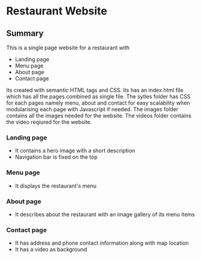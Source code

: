 # Restaurant Website

## Summary
This is a single page website for a restaurant with

- Landing page
- Menu page
- About page
- Contact page

Its created with semantic HTML tags and CSS. Its has an index.html file which has all the pages
combined as single file. The sytles folder has CSS for each pages namely menu,
about and contact for easy scalability when modularising each page with
Javascript if needed. The images folder contains all the images needed for the
website. The videos folder contains the video reqiured for the website.

### Landing page
* It contains a hero image with a short description
* Navigation bar is fixed on the top

### Menu page
* It displays the restaurant's menu

### About page
* It describes about the restaurant with an image gallery of its menu items

### Contact page
* It has address and phone contact information along with map location
* It has a video as background